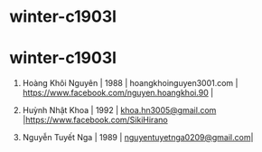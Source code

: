 # winter-c1903l
# winter-c1903l
1. Hoàng Khôi Nguyên | 1988 | hoangkhoinguyen3001.com | https://www.facebook.com/nguyen.hoangkhoi.90 | 

2. Huỳnh Nhật Khoa | 1992 | khoa.hn3005@gmail.com |https://www.facebook.com/SikiHirano

3. Nguyễn Tuyết Nga | 1989 | nguyentuyetnga0209@gmail.com|

